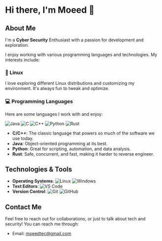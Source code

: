 # Hi there, I'm Moeed 👋

## About Me

I'm a **Cyber Security** Enthusiast with a passion for development and exploration.

I enjoy working with various programming languages and technologies. My interests include:

### 🐧 **Linux**
I love exploring different Linux distributions and customizing my environment. It's always fun to tweak and optimize.

### 💻 **Programming Languages**
Here are some languages I work with and enjoy:

![Java](https://img.shields.io/badge/Java-9B3D21?style=flat&logo=java&logoColor=white)
![C](https://img.shields.io/badge/C-00599C?style=flat&logo=cpp&logoColor=white)
![C++](https://img.shields.io/badge/C%2B%2B-00599C?style=flat&logo=c%2B%2B&logoColor=white)
![Python](https://img.shields.io/badge/Python-306998?style=flat&logo=python&logoColor=white)
![Rust](https://img.shields.io/badge/Rust-000000?style=flat&logo=rust&logoColor=white)

- **C/C++**: The classic language that powers so much of the software we use today.
- **Java**: Object-oriented programming at its best.
- **Python**: Great for scripting, automation, and data analysis.
- **Rust**: Safe, concurrent, and fast, making it harder to reverse engineer.

## Technologies & Tools

- **Operating Systems**: ![Linux](https://img.shields.io/badge/Linux-00599C?style=flat&logo=linux&logoColor=white) ![Windows](https://img.shields.io/badge/Windows-0078D6?style=flat&logo=windows&logoColor=white)
- **Text Editors**:  ![VS Code](https://img.shields.io/badge/VS%20Code-007ACC?style=flat&logo=visualstudiocode&logoColor=white)
- **Version Control**: ![Git](https://img.shields.io/badge/Git-F05032?style=flat&logo=git&logoColor=white) ![GitHub](https://img.shields.io/badge/GitHub-181717?style=flat&logo=github&logoColor=white)


## Contact Me

Feel free to reach out for collaborations, or just to talk about tech and security! You can reach me through:
- Email: moeedtec@gmail.com

